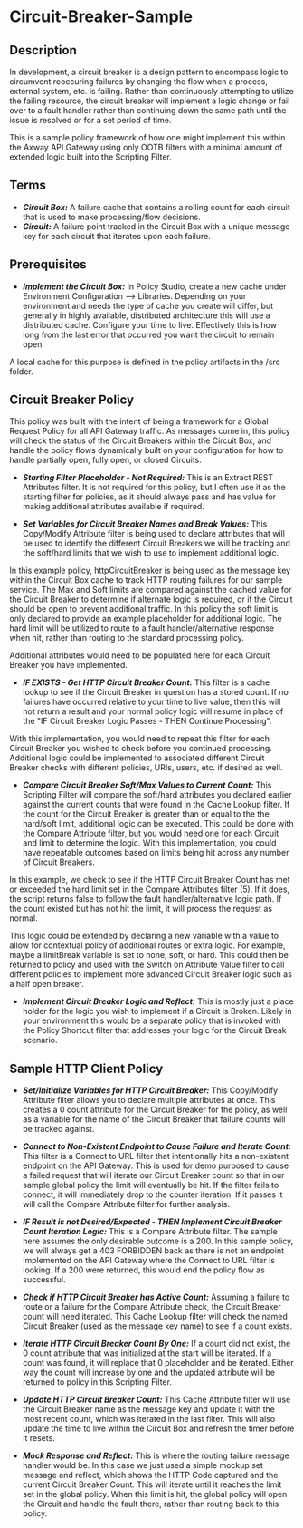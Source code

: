 # Circuit-Breaker-Sample

## Description
In development, a circuit breaker is a design pattern to encompass logic to circumvent reoccuring failures by changing the flow when a process, external system, etc. is failing. Rather than continuously attempting to utilize the failing resource, the circuit breaker will implement a logic change or fail over to a fault handler rather than continuing down the same path until the issue is resolved or for a set period of time.

This is a sample policy framework of how one might implement this within the Axway API Gateway using only OOTB filters with a minimal amount of extended logic built into the Scripting Filter.

## Terms

- ***Circuit Box:*** A failure cache that contains a rolling count for each circuit that is used to make processing/flow decisions.
- ***Circuit:*** A failure point tracked in the Circuit Box with a unique message key for each circuit that iterates upon each failure.

## Prerequisites

- ***Implement the Circuit Box:*** In Policy Studio, create a new cache under Environment Configuration --> Libraries. Depending on your environment and needs the type of cache you create will differ, but generally in highly available, distributed architecture this will use a distributed cache. Configure your time to live. Effectively this is how long from the last error that occurred you want the circuit to remain open.

A local cache for this purpose is defined in the policy artifacts in the /src folder.

##  Circuit Breaker Policy

This policy was built with the intent of being a framework for a Global Request Policy for all API Gateway traffic. As messages come in, this policy will check the status of the Circuit Breakers within the Circuit Box, and handle the policy flows dynamically built on your configuration for how to handle partially open, fully open, or closed Circuits.

- ***Starting Filter Placeholder - Not Required:*** This is an Extract REST Attributes filter. It is not required for this policy, but I often use it as the starting filter for policies, as it should always pass and has value for making additional attributes available if required.

- ***Set Variables for Circuit Breaker Names and Break Values:*** This Copy/Modify Attribute filter is being used to declare attributes that will be used to identify the different Circuit Breakers we will be tracking and the soft/hard limits that we wish to use to implement additional logic.

In this example policy, httpCircuitBreaker is being used as the message key within the Circuit Box cache to track HTTP routing failures for our sample service. The Max and Soft limits are compared against the cached value for the Circuit Breaker to determine if alternate logic is required, or if the Circuit should be open to prevent additional traffic. In this policy the soft limit is only declared to provide an example placeholder for additional logic. The hard limit will be utilized to route to a fault handler/alternative response when hit, rather than routing to the standard processing policy.

Additional attributes would need to be populated here for each Circuit Breaker you have implemented.


- ***IF EXISTS - Get HTTP Circuit Breaker Count:*** This filter is a cache lookup to see if the Circuit Breaker in question has a stored count. If no failures have occurred relative to your time to live value, then this will not return a result and your normal policy logic will resume in place of the "IF Circuit Breaker Logic Passes - THEN Continue Processing".

With this implementation, you would need to repeat this filter for each Circuit Breaker you wished to check before you continued processing. Additional logic could be implemented to associated different Circuit Breaker checks with different policies, URIs, users, etc. if desired as well.

- ***Compare Circuit Breaker Soft/Max Values to Current Count:*** This Scripting Filter will compare the soft/hard attributes you declared earlier against the current counts that were found in the Cache Lookup filter. If the count for the Circuit Breaker is greater than or equal to the the hard/soft limit, additional logic can be executed. This could be done with the Compare Attribute filter, but you would need one for each Circuit and limit to determine the logic. With this implementation, you could have repeatable outcomes based on limits being hit across any number of Circuit Breakers.

In this example, we check to see if the HTTP Circuit Breaker Count has met or exceeded the hard limit set in the Compare Attributes filter (5). If it does, the script returns false to follow the fault handler/alternative logic path. If the count existed but has not hit the limit, it will process the request as normal.

This logic could be extended by declaring a new variable with a value to allow for contextual policy of additional routes or extra logic. For example, maybe a limitBreak variable is set to none, soft, or hard. This could then be returned to policy and used with the Switch on Attribute Value filter to call different policies to implement more advanced Circuit Breaker logic such as a half open breaker.

- ***Implement Circuit Breaker Logic and Reflect:*** This is mostly just a place holder for the logic you wish to implement if a Circuit is Broken. Likely in your environment this would be a separate policy that is invoked with the Policy Shortcut filter that addresses your logic for the Circuit Break scenario.

##  Sample HTTP Client Policy

- ***Set/Initialize Variables for HTTP Circuit Breaker:*** This Copy/Modify Attribute filter allows you to declare multiple attributes at once. This creates a 0 count attribute for the Circuit Breaker for the policy, as well as a variable for the name of the Circuit Breaker that failure counts will be tracked against.

- ***Connect to Non-Existent Endpoint to Cause Failure and Iterate Count:*** This filter is a Connect to URL filter that intentionally hits a non-existent endpoint on the API Gateway. This is used for demo purposed to cause a failed request that will iterate our Circuit Breaker count so that in our sample global policy the limit will eventually be hit. If the filter fails to connect, it will immediately drop to the counter iteration. If it passes it will call the Compare Attribute filter for further analysis.

- ***IF Result is not Desired/Expected - THEN Implement Circuit Breaker Count Iteration Logic:*** This is a Compare Attribute filter. The sample here assumes the only desirable outcome is a 200. In this sample policy, we will always get a 403 FORBIDDEN back as there is not an endpoint implemented on the API Gateway where the Connect to URL filter is looking. If a 200 were returned, this would end the policy flow as successful.

- ***Check if HTTP Circuit Breaker has Active Count:*** Assuming a failure to route or a failure for the Compare Attribute check, the Circuit Breaker count will need iterated. This Cache Lookup filter will check the named Circuit Breaker (used as the message key name) to see if a count exists.

- ***Iterate HTTP Circuit Breaker Count By One:*** If a count did not exist, the 0 count attribute that was initialized at the start will be iterated. If a count was found, it will replace that 0 placeholder and be iterated. Either way the count will increase by one and the updated attribute will be returned to policy in this Scripting Filter.

- ***Update HTTP Circuit Breaker Count:*** This Cache Attribute filter will use the Circuit Breaker name as the message key and update it with the most recent count, which was iterated in the last filter. This will also update the time to live within the Circuit Box and refresh the timer before it resets.

- ***Mock Response and Reflect:*** This is where the routing failure message handler would be. In this case we just used a simple mockup set message and reflect, which shows the HTTP Code captured and the current Circuit Breaker Count. This will iterate until it reaches the limit set in the global policy. When this limit is hit, the global policy will open the Circuit and handle the fault there, rather than routing back to this policy.

